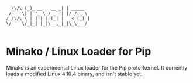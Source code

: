 ```        _             _         
  /\/\ (_)_ __   __ _| | _____  
 /    \| | '_ \ / _` | |/ / _ \ 
/ /\/\ \ | | | | (_| |   < (_) |
\/    \/_|_| |_|\__,_|_|\_\___/ 
                                

```

# Minako / Linux Loader for Pip

Minako is an experimental Linux loader for the Pip proto-kernel.
It currently loads a modified Linux 4.10.4 binary, and isn't stable yet.
